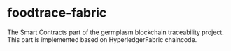 # foodtrace-fabric
The Smart Contracts part of the germplasm blockchain traceability project. This part is implemented based on HyperledgerFabric chaincode.
